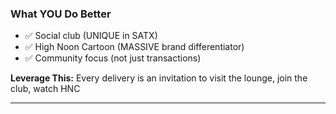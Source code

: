 ### What YOU Do Better
- ✅ Social club (UNIQUE in SATX)
- ✅ High Noon Cartoon (MASSIVE brand differentiator)
- ✅ Community focus (not just transactions)

**Leverage This:** Every delivery is an invitation to visit the lounge, join the club, watch HNC

---
